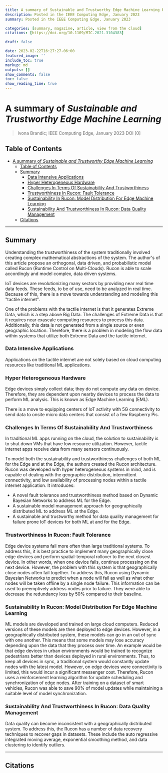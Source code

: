 ```yaml
---
title: A summary of Sustainable and Trustworthy Edge Machine Learning by Ivona Brandic
description: Posted in the IEEE Computing Edge, January 2023
summary: Posted in the IEEE Computing Edge, January 2023

categories: [summary, magazine, article, view from the cloud]
citations: [https://doi.org/10.1109/MIC.2021.3104383]

draft: false

date: 2023-02-22T16:27:27-06:00
featured_image: ''
include_toc: true
markup: md
outputs: []
show_comments: false
toc: false
show_reading_time: true
---
```


# A summary of *Sustainable and Trustworthy Edge Machine Learning*

> Ivona Brandic; IEEE Computing Edge, January 2023 DOI [0]

## Table of Contents

- [A summary of *Sustainable and Trustworthy Edge Machine Learning*](#a-summary-of-sustainable-and-trustworthy-edge-machine-learning)
  - [Table of Contents](#table-of-contents)
  - [Summary](#summary)
    - [Data Intensive Applications](#data-intensive-applications)
    - [Hyper Heterogeneous Hardware](#hyper-heterogeneous-hardware)
    - [Challenges In Terms Of Sustainability And Trustworthiness](#challenges-in-terms-of-sustainability-and-trustworthiness)
    - [Trustworthiness In Rucon: Fault Tolerance](#trustworthiness-in-rucon-fault-tolerance)
    - [Sustainability In Rucon: Model Distribution For Edge Machine Learning](#sustainability-in-rucon-model-distribution-for-edge-machine-learning)
    - [Sustainability And Trustworthiness In Rucon: Data Quality Management](#sustainability-and-trustworthiness-in-rucon-data-quality-management)
  - [Citations](#citations)

______________________________________________________________________

## Summary

Understanding the trustworthiness of the system traditionally involved creating
complex mathematical abstractions of the system. The author's of this article
propose an orthogonal, data driven, and probabilistic model called Rucon
(Runtime Control on Multi-Clouds). Rucon is able to scale accordingly and model
complex, data driven systems.

IoT devices are revolutionizing many sectors by providing near real time data
feeds. These feeds, to be of use, need to be analyzed in real time. Because of
this, there is a move towards understanding and modeling this "tactile
internet".

One of the problems with the tactile internet is that it generates Extreme Data,
which is a step above Big Data. The challenges of Extreme Data is that it
requires near exascale computing resources to process this data. Additionally,
this data is not generated from a single source or even geographic location.
Therefore, there is a problem in modeling the flow data within systems that
utilize both Extreme Data and the tactile internet.

### Data Intensive Applications

Applications on the tactile internet are not solely based on cloud computing
resources like traditional ML applications.

### Hyper Heterogeneous Hardware

Edge devices simply collect data; they do not compute any data on device.
Therefore, they are dependent upon nearby devices to process the data to perform
ML analysis. This is known as Edge Machine Learning (EML).

There is a move to equipping centers of IoT activity with 5G connectivity to
send data to onsite micro data centers that consist of a few Raspberry Pis.

### Challenges In Terms Of Sustainability And Trustworthiness

In traditional ML apps running on the cloud, the solution to sustainability is
to shut down VMs that have low resource utilization. However, tactile internet
apps receive data from many sensors continuously.

To model both the sustainability and trustworthiness challenges of both ML for
the Edge and at the Edge, the authors created the Rucon architecture. Rucon was
developed with hyper heterogeneous systems in mind, and is capable of dealing
with the geographic distribution, intermittent connectivity, and low
availability of processing nodes within a tactile internet application. It
introduces:

- A novel fault tolerance and trustworthiness method based on Dynamic Bayesian
  Networks to address ML for the Edge.
- A sustainable model management approach for geographically distributed ML to
  address ML at the Edge.
- A sustainable and trustworthy method for data quality management for failure
  prone IoT devices for both ML at and for the Edge.

### Trustworthiness In Rucon: Fault Tolerance

Edge device systems fail more often than large traditional systems. To address
this, it is best practice to implement many geographically close edge devices
and perform spatial-temporal rollover to the next closest device. In other
words, when one device fails, continue processing on the next device. However,
the problem with this system is that geographically close nodes often fail
together. To address this, Rucon using Dynamic Bayesian Networks to predict when
a node will fail as well as what other nodes will be taken offline by a single
node failure. This information can be used to preemptively address nodes prior
to failure. They were able to decrease the redundancy loss by 50% compared to
their baseline.

### Sustainability In Rucon: Model Distribution For Edge Machine Learning

ML models are developed and trained on large cloud computers. Reduced versions
of these models are then deployed to edge devices. However, in a geographically
distributed system, these models can go in an out of sync with one another. This
means that some models may lose accuracy depending upon the data that they
process over time. An example would be that edge devices in urban environments
would be trained to recognize pedestrians better than devices deployed in rural
environments. Thus, to keep all devices in sync, a traditional system would
constantly update nodes with the latest model. However, on edge devices were
connectivity is limited, this would incur a significant messenger cost.
Therefore, Rucon uses a reinforcement learning algorithm for update scheduling
and synchronization of edge nodes. After training on a dataset of smart
vehicles, Rucon was able to save 90% of model updates while maintaining a
suitable level of model synchronization.

### Sustainability And Trustworthiness In Rucon: Data Quality Management

Data quality can become inconsistent with a geographically distributed system.
To address this, the Rucon has a number of data recovery techniques to recover
gaps in datasets. These include the auto regressive integrated moving average,
exponential smoothing method, and data clustering to identify outliers.

______________________________________________________________________

## Citations

